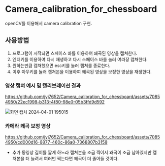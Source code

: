 # Camera_calibration_for_chessboard
openCV를 이용해서 camera calibration 구현.

## 사용방법
1. 프로그램이 시작되면 스페이스 바를 이용하여 왜곡된 영상을 캡쳐한다.
2. 엔터키를 이용하여 다시 재생하고 다시 스페이스 바를 눌러 여러장 캡쳐한다.
3. 원하는만큼 캡쳐했으면 esc키를 눌러 캡쳐를 종료한다.
4. 이후 아무키를 눌러 캡쳐본을 이용하여 왜곡된 영상을 보정한 영상을 재생한다.   


### 영상 캡쳐 예시 및 캘리브레이션 결과
https://github.com/jyj7652/Camera_calibration_for_chessboard/assets/70854950/22ec1998-b313-4f80-98e0-05b3ffd9d592   

![화면 캡처 2024-04-01 195015](https://github.com/jyj7652/Camera_calibration_for_chessboard/assets/70854950/ed8ee1fb-0c55-499c-80b7-b8ff9ae9f948)   


### 카메라 왜곡 보정 영상   

https://github.com/jyj7652/Camera_calibration_for_chessboard/assets/70854950/cd000d16-6877-460c-86a0-7368807b3158

* 추가
  동영상 길이를 짧게 하느라 캡쳐본을 조금 찍어서 왜곡이 조금 남아있지만
  캡쳐본을 더 늘려서 여러번 찍는다면 왜곡이 더 줄어들 것이다.

